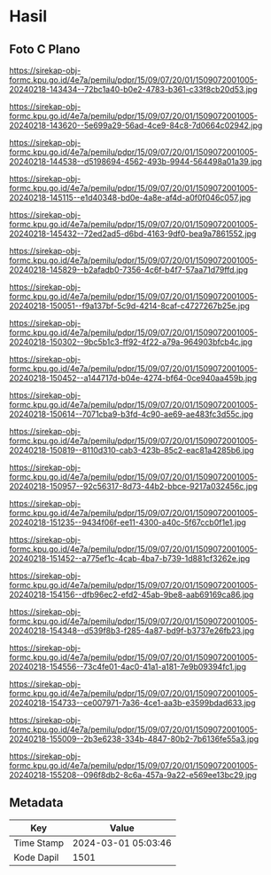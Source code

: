 # Hasil

## Foto C Plano

https://sirekap-obj-formc.kpu.go.id/4e7a/pemilu/pdpr/15/09/07/20/01/1509072001005-20240218-143434--72bc1a40-b0e2-4783-b361-c33f8cb20d53.jpg

https://sirekap-obj-formc.kpu.go.id/4e7a/pemilu/pdpr/15/09/07/20/01/1509072001005-20240218-143620--5e699a29-56ad-4ce9-84c8-7d0664c02942.jpg

https://sirekap-obj-formc.kpu.go.id/4e7a/pemilu/pdpr/15/09/07/20/01/1509072001005-20240218-144538--d5198694-4562-493b-9944-564498a01a39.jpg

https://sirekap-obj-formc.kpu.go.id/4e7a/pemilu/pdpr/15/09/07/20/01/1509072001005-20240218-145115--e1d40348-bd0e-4a8e-af4d-a0f0f046c057.jpg

https://sirekap-obj-formc.kpu.go.id/4e7a/pemilu/pdpr/15/09/07/20/01/1509072001005-20240218-145432--72ed2ad5-d6bd-4163-9df0-bea9a7861552.jpg

https://sirekap-obj-formc.kpu.go.id/4e7a/pemilu/pdpr/15/09/07/20/01/1509072001005-20240218-145829--b2afadb0-7356-4c6f-b4f7-57aa71d79ffd.jpg

https://sirekap-obj-formc.kpu.go.id/4e7a/pemilu/pdpr/15/09/07/20/01/1509072001005-20240218-150051--f9a137bf-5c9d-4214-8caf-c4727267b25e.jpg

https://sirekap-obj-formc.kpu.go.id/4e7a/pemilu/pdpr/15/09/07/20/01/1509072001005-20240218-150302--9bc5b1c3-ff92-4f22-a79a-964903bfcb4c.jpg

https://sirekap-obj-formc.kpu.go.id/4e7a/pemilu/pdpr/15/09/07/20/01/1509072001005-20240218-150452--a144717d-b04e-4274-bf64-0ce940aa459b.jpg

https://sirekap-obj-formc.kpu.go.id/4e7a/pemilu/pdpr/15/09/07/20/01/1509072001005-20240218-150614--7071cba9-b3fd-4c90-ae69-ae483fc3d55c.jpg

https://sirekap-obj-formc.kpu.go.id/4e7a/pemilu/pdpr/15/09/07/20/01/1509072001005-20240218-150819--8110d310-cab3-423b-85c2-eac81a4285b6.jpg

https://sirekap-obj-formc.kpu.go.id/4e7a/pemilu/pdpr/15/09/07/20/01/1509072001005-20240218-150957--92c56317-8d73-44b2-bbce-9217a032456c.jpg

https://sirekap-obj-formc.kpu.go.id/4e7a/pemilu/pdpr/15/09/07/20/01/1509072001005-20240218-151235--9434f06f-ee11-4300-a40c-5f67ccb0f1e1.jpg

https://sirekap-obj-formc.kpu.go.id/4e7a/pemilu/pdpr/15/09/07/20/01/1509072001005-20240218-151452--a775ef1c-4cab-4ba7-b739-1d881cf3262e.jpg

https://sirekap-obj-formc.kpu.go.id/4e7a/pemilu/pdpr/15/09/07/20/01/1509072001005-20240218-154156--dfb96ec2-efd2-45ab-9be8-aab69169ca86.jpg

https://sirekap-obj-formc.kpu.go.id/4e7a/pemilu/pdpr/15/09/07/20/01/1509072001005-20240218-154348--d539f8b3-f285-4a87-bd9f-b3737e26fb23.jpg

https://sirekap-obj-formc.kpu.go.id/4e7a/pemilu/pdpr/15/09/07/20/01/1509072001005-20240218-154556--73c4fe01-4ac0-41a1-a181-7e9b09394fc1.jpg

https://sirekap-obj-formc.kpu.go.id/4e7a/pemilu/pdpr/15/09/07/20/01/1509072001005-20240218-154733--ce007971-7a36-4ce1-aa3b-e3599bdad633.jpg

https://sirekap-obj-formc.kpu.go.id/4e7a/pemilu/pdpr/15/09/07/20/01/1509072001005-20240218-155009--2b3e6238-334b-4847-80b2-7b6136fe55a3.jpg

https://sirekap-obj-formc.kpu.go.id/4e7a/pemilu/pdpr/15/09/07/20/01/1509072001005-20240218-155208--096f8db2-8c6a-457a-9a22-e569ee13bc29.jpg


## Metadata

| Key        | Value               |
| ---------- | ------------------- |
| Time Stamp | 2024-03-01 05:03:46 |
| Kode Dapil | 1501                |



